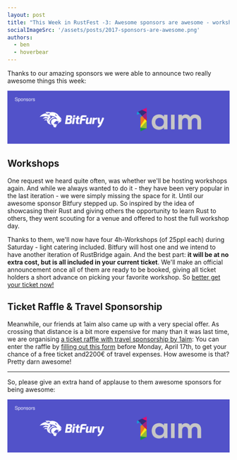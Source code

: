 ```yaml
---
layout: post
title: "This Week in RustFest -3: Awesome sponsors are awesome - workshops and ticket raffle"
socialImageSrc: '/assets/posts/2017-sponsors-are-awesome.png'
authors:
  - ben
  - hoverbear
---
```


Thanks to our amazing sponsors we were able to announce two really awesome things this week:

[![](/assets/posts/2017-sponsors-are-awesome.png)](http://2017.rustfest.eu/sponsoring/)

## Workshops

One request we heard quite often, was whether we'll be hosting workshops again. And while we always wanted to do it - they have been very popular in the last iteration - we were simply missing the space for it. Until our awesome sponsor Bitfury stepped up. So inspired by the idea of showcasing their Rust and giving others the opportunity to learn Rust to others, they went scouting for a venue and offered to host the full workshop day.

Thanks to them, we'll now have four 4h-Workshops (of 25ppl each) during Saturday - light catering included. Bitfury will host one and we intend to have another iteration of RustBridge again. And the best part: **it will be at no extra cost, but is all included in your current ticket**. We'll make an official announcement once all of them are ready to be booked, giving all ticket holders a short advance on picking your favorite workshop. So [better get your ticket now!](https://ti.to/asquera-event-ug/rustfest-kyiv)


## Ticket Raffle & Travel Sponsorship

Meanwhile, our friends at 1aim also came up with a very special offer. As crossing that distance is a bit more expensive for many than it was last time, we are organising [a ticket raffle with travel sponsorship by 1aim](http://localhost:4000/ticket-raffle): You can enter the raffle by [filling out this form](https://docs.google.com/forms/d/e/1FAIpQLSeGlcRG1ya-g6QwaaWKycppNu4cGW5Yv_IjRxuDVq-K1F1eMQ/viewform) before Monday, April 17th, to get your chance of a free ticket and2200€ of travel expenses. How awesome is that? Pretty darn awesome!

---

So, please give an extra hand of applause to them awesome sponsors for being awesome:

[![](/assets/posts/2017-sponsors-are-awesome.png)](http://2017.rustfest.eu/sponsoring/)

